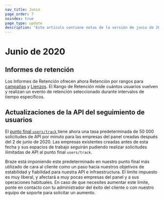 ```yaml
---
nav_title: Junio
page_order: 7
noindex: true
page_type: update
description: "Este artículo contiene notas de la versión de junio de 2020."
---
```

# Junio de 2020

## Informes de retención

Los Informes de Retención ofrecen ahora Retención por rangos para [campañas]({{site.baseurl}}/user_guide/engagement_tools/campaigns/testing_and_more/retention_reports/) y [Lienzos]({{site.baseurl}}/user_guide/engagement_tools/canvas/retention_reports/). El Rango de Retención mide cuántos usuarios vuelven y realizan un evento de retención seleccionado durante intervalos de tiempo específicos. 

## Actualizaciones de la API del seguimiento de usuarios

El [punto final `users/track` ]({{site.baseurl}}/api/endpoints/user_data/post_user_track/) tiene ahora una tasa predeterminada de 50 000 solicitudes de API por minuto para las empresas del panel creadas después del 2 de junio de 2020. Las empresas existentes creadas antes de esta fecha y sus espacios de trabajo seguirán pudiendo realizar solicitudes ilimitadas de API al punto final `users/track`.

Braze está imponiendo este predeterminado en nuestro punto final más utilizado de cara al cliente como un paso hacia nuestros objetivos de estabilidad y fiabilidad para nuestra API e infraestructura. El límite impuesto es muy liberal, y afectará a muy pocas empresas del panel y a sus operaciones habituales. En caso de que necesites aumentar este límite, ponte en contacto con tu administrador del éxito del cliente o con nuestro equipo de soporte para solicitar un aumento.

